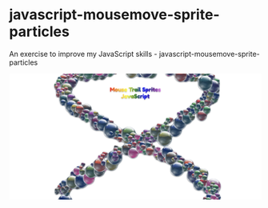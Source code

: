 # javascript-mousemove-sprite-particles
An exercise to improve my JavaScript skills - javascript-mousemove-sprite-particles

![Screenshot](javascript-mousemove-sprite-particles.png)
